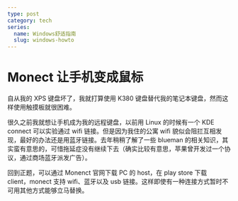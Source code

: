 ```yaml
---
type: post
category: tech
series:
  name: Windows舒适指南
  slug: windows-howto
---
```


# Monect 让手机变成鼠标

自从我的 XPS 键盘坏了，我就打算使用 K380 键盘替代我的笔记本键盘，然而这样使用触摸板就很困难。

很久之前我就想让手机成为我的远程键盘，以前用 Linux 的时候有一个 KDE connect 可以实验通过 wifi 链接。但是因为我住的公寓 wifi 貌似会阻拦互相发现，最好的办法还是用蓝牙链接。去年稍稍了解了一些 blueman 的相关知识，其实蛮有意思的，可惜拖延症没有继续下去（确实比较有意思，苹果曾开发过一个协议，通过商场蓝牙派发广告）。

回到正题，可以通过 Monenct 官网下载 PC 的 host，在 play store 下载 client，monect 支持 wifi、蓝牙以及 usb 链接。这样即使有一种连接方式暂时不可用其他方式能够立马替换。
